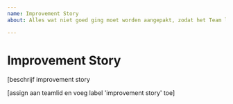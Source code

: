 ```yaml
---
name: Improvement Story
about: Alles wat niet goed ging moet worden aangepakt, zodat het Team leert hoe zichzelf te verbeteren, en in volgende Sprints niet dezelfde fouten gemaakt worden.

---
```


# Improvement Story

[beschrijf improvement story

[assign aan teamlid en voeg label 'improvement story' toe]
